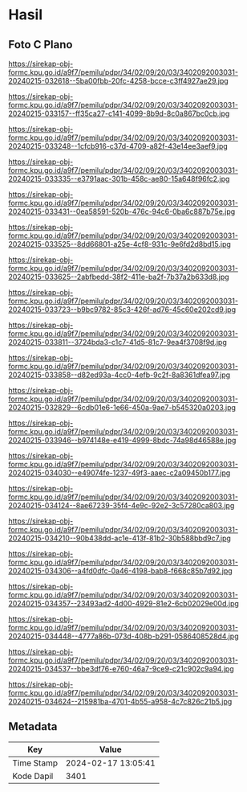 # Hasil

## Foto C Plano

https://sirekap-obj-formc.kpu.go.id/a9f7/pemilu/pdpr/34/02/09/20/03/3402092003031-20240215-032618--5ba00fbb-20fc-4258-bcce-c3ff4927ae29.jpg

https://sirekap-obj-formc.kpu.go.id/a9f7/pemilu/pdpr/34/02/09/20/03/3402092003031-20240215-033157--ff35ca27-c141-4099-8b9d-8c0a867bc0cb.jpg

https://sirekap-obj-formc.kpu.go.id/a9f7/pemilu/pdpr/34/02/09/20/03/3402092003031-20240215-033248--1cfcb916-c37d-4709-a82f-43e14ee3aef9.jpg

https://sirekap-obj-formc.kpu.go.id/a9f7/pemilu/pdpr/34/02/09/20/03/3402092003031-20240215-033335--e3791aac-301b-458c-ae80-15a648f96fc2.jpg

https://sirekap-obj-formc.kpu.go.id/a9f7/pemilu/pdpr/34/02/09/20/03/3402092003031-20240215-033431--0ea58591-520b-476c-94c6-0ba6c887b75e.jpg

https://sirekap-obj-formc.kpu.go.id/a9f7/pemilu/pdpr/34/02/09/20/03/3402092003031-20240215-033525--8dd66801-a25e-4cf8-931c-9e6fd2d8bd15.jpg

https://sirekap-obj-formc.kpu.go.id/a9f7/pemilu/pdpr/34/02/09/20/03/3402092003031-20240215-033625--2abfbedd-38f2-411e-ba2f-7b37a2b633d8.jpg

https://sirekap-obj-formc.kpu.go.id/a9f7/pemilu/pdpr/34/02/09/20/03/3402092003031-20240215-033723--b9bc9782-85c3-426f-ad76-45c60e202cd9.jpg

https://sirekap-obj-formc.kpu.go.id/a9f7/pemilu/pdpr/34/02/09/20/03/3402092003031-20240215-033811--3724bda3-c1c7-41d5-81c7-9ea4f3708f9d.jpg

https://sirekap-obj-formc.kpu.go.id/a9f7/pemilu/pdpr/34/02/09/20/03/3402092003031-20240215-033858--d82ed93a-4cc0-4efb-9c2f-8a8361dfea97.jpg

https://sirekap-obj-formc.kpu.go.id/a9f7/pemilu/pdpr/34/02/09/20/03/3402092003031-20240215-032829--6cdb01e6-1e66-450a-9ae7-b545320a0203.jpg

https://sirekap-obj-formc.kpu.go.id/a9f7/pemilu/pdpr/34/02/09/20/03/3402092003031-20240215-033946--b974148e-e419-4999-8bdc-74a98d46588e.jpg

https://sirekap-obj-formc.kpu.go.id/a9f7/pemilu/pdpr/34/02/09/20/03/3402092003031-20240215-034030--e49074fe-1237-49f3-aaec-c2a09450b177.jpg

https://sirekap-obj-formc.kpu.go.id/a9f7/pemilu/pdpr/34/02/09/20/03/3402092003031-20240215-034124--8ae67239-35f4-4e9c-92e2-3c57280ca803.jpg

https://sirekap-obj-formc.kpu.go.id/a9f7/pemilu/pdpr/34/02/09/20/03/3402092003031-20240215-034210--90b438dd-ac1e-413f-81b2-30b588bbd9c7.jpg

https://sirekap-obj-formc.kpu.go.id/a9f7/pemilu/pdpr/34/02/09/20/03/3402092003031-20240215-034306--a4fd0dfc-0a46-4198-bab8-f668c85b7d92.jpg

https://sirekap-obj-formc.kpu.go.id/a9f7/pemilu/pdpr/34/02/09/20/03/3402092003031-20240215-034357--23493ad2-4d00-4929-81e2-6cb02029e00d.jpg

https://sirekap-obj-formc.kpu.go.id/a9f7/pemilu/pdpr/34/02/09/20/03/3402092003031-20240215-034448--4777a86b-073d-408b-b291-0586408528d4.jpg

https://sirekap-obj-formc.kpu.go.id/a9f7/pemilu/pdpr/34/02/09/20/03/3402092003031-20240215-034537--bbe3df76-e760-46a7-9ce9-c21c902c9a94.jpg

https://sirekap-obj-formc.kpu.go.id/a9f7/pemilu/pdpr/34/02/09/20/03/3402092003031-20240215-034624--215981ba-4701-4b55-a958-4c7c826c21b5.jpg


## Metadata

| Key        | Value               |
| ---------- | ------------------- |
| Time Stamp | 2024-02-17 13:05:41 |
| Kode Dapil | 3401                |



